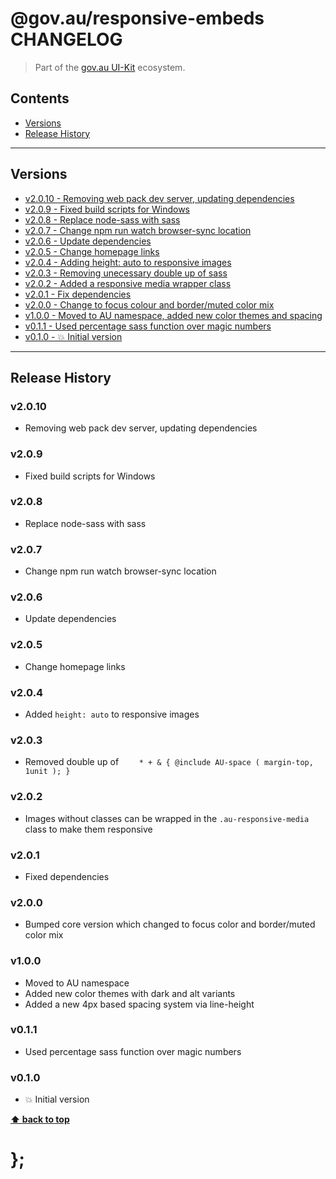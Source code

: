 @gov.au/responsive-embeds CHANGELOG
======================

> Part of the [gov.au UI-Kit](https://github.com/govau/uikit/) ecosystem.


## Contents

* [Versions](#install)
* [Release History](#release-history)


----------------------------------------------------------------------------------------------------------------------------------------------------------------


## Versions

* [v2.0.10 - Removing web pack dev server, updating dependencies](#v2010)
* [v2.0.9 - Fixed build scripts for Windows](#v209)
* [v2.0.8 - Replace node-sass with sass](#v208)
* [v2.0.7 - Change npm run watch browser-sync location](#v207)
* [v2.0.6 - Update dependencies](#v206)
* [v2.0.5 - Change homepage links](#v205)
* [v2.0.4 - Adding height: auto to responsive images](#v204)
* [v2.0.3 - Removing unecessary double up of sass](#v203)
* [v2.0.2 - Added a responsive media wrapper class](#v202)
* [v2.0.1 - Fix dependencies](#v201)
* [v2.0.0 - Change to focus colour and border/muted color mix](#v200)
* [v1.0.0 - Moved to AU namespace, added new color themes and spacing](#v100)
* [v0.1.1 - Used percentage sass function over magic numbers](#v011)
* [v0.1.0 - 💥 Initial version](#v010)


----------------------------------------------------------------------------------------------------------------------------------------------------------------


## Release History

### v2.0.10

- Removing web pack dev server, updating dependencies


### v2.0.9

- Fixed build scripts for Windows


### v2.0.8

- Replace node-sass with sass


### v2.0.7

- Change npm run watch browser-sync location


### v2.0.6

- Update dependencies


### v2.0.5

- Change homepage links


### v2.0.4

- Added `height: auto` to responsive images


### v2.0.3

- Removed double up of `	* + & { @include AU-space ( margin-top, 1unit ); }`


### v2.0.2

- Images without classes can be wrapped in the `.au-responsive-media` class to make them responsive


### v2.0.1

- Fixed dependencies


### v2.0.0

- Bumped core version which changed to focus color and border/muted color mix


### v1.0.0

- Moved to AU namespace
- Added new color themes with dark and alt variants
- Added a new 4px based spacing system via line-height


### v0.1.1

- Used percentage sass function over magic numbers


### v0.1.0

- 💥 Initial version


**[⬆ back to top](#contents)**


# };

